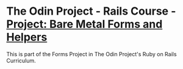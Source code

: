 The Odin Project - Rails Course - [Project: Bare Metal Forms and Helpers]()
===========================================================================

This is part of the Forms Project in The Odin Project's Ruby on Rails Curriculum.
